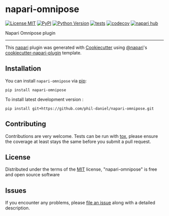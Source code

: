# napari-omnipose

[![License MIT](https://img.shields.io/pypi/l/napari-omnipose.svg?color=green)](https://github.com/phil-daniel/napari-omnipose/raw/main/LICENSE)
[![PyPI](https://img.shields.io/pypi/v/napari-omnipose.svg?color=green)](https://pypi.org/project/napari-omnipose)
[![Python Version](https://img.shields.io/pypi/pyversions/napari-omnipose.svg?color=green)](https://python.org)
[![tests](https://github.com/phil-daniel/napari-omnipose/workflows/tests/badge.svg)](https://github.com/phil-daniel/napari-omnipose/actions)
[![codecov](https://codecov.io/gh/phil-daniel/napari-omnipose/branch/main/graph/badge.svg)](https://codecov.io/gh/phil-daniel/napari-omnipose)
[![napari hub](https://img.shields.io/endpoint?url=https://api.napari-hub.org/shields/napari-omnipose)](https://napari-hub.org/plugins/napari-omnipose)

Napari Omnipose plugin

----------------------------------

This [napari] plugin was generated with [Cookiecutter] using [@napari]'s [cookiecutter-napari-plugin] template.

<!--
Don't miss the full getting started guide to set up your new package:
https://github.com/napari/cookiecutter-napari-plugin#getting-started

and review the napari docs for plugin developers:
https://napari.org/stable/plugins/index.html
-->

## Installation

You can install `napari-omnipose` via [pip]:

    pip install napari-omnipose



To install latest development version :

    pip install git+https://github.com/phil-daniel/napari-omnipose.git


## Contributing

Contributions are very welcome. Tests can be run with [tox], please ensure
the coverage at least stays the same before you submit a pull request.

## License

Distributed under the terms of the [MIT] license,
"napari-omnipose" is free and open source software

## Issues

If you encounter any problems, please [file an issue] along with a detailed description.

[napari]: https://github.com/napari/napari
[Cookiecutter]: https://github.com/audreyr/cookiecutter
[@napari]: https://github.com/napari
[MIT]: http://opensource.org/licenses/MIT
[BSD-3]: http://opensource.org/licenses/BSD-3-Clause
[GNU GPL v3.0]: http://www.gnu.org/licenses/gpl-3.0.txt
[GNU LGPL v3.0]: http://www.gnu.org/licenses/lgpl-3.0.txt
[Apache Software License 2.0]: http://www.apache.org/licenses/LICENSE-2.0
[Mozilla Public License 2.0]: https://www.mozilla.org/media/MPL/2.0/index.txt
[cookiecutter-napari-plugin]: https://github.com/napari/cookiecutter-napari-plugin

[file an issue]: https://github.com/phil-daniel/napari-omnipose/issues

[napari]: https://github.com/napari/napari
[tox]: https://tox.readthedocs.io/en/latest/
[pip]: https://pypi.org/project/pip/
[PyPI]: https://pypi.org/
